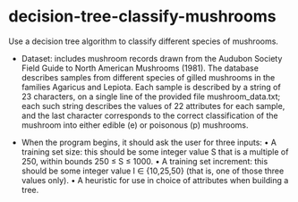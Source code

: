 # decision-tree-classify-mushrooms
Use a decision tree algorithm to classify different species of mushrooms.

- Dataset: includes mushroom records drawn from the Audubon Society Field Guide to North American Mushrooms (1981). The database describes samples from different species of gilled mushrooms in the families Agaricus and Lepiota. Each sample is described by a string of 23 characters, on a single line of the provided file mushroom_data.txt; each such string describes the values of 22 attributes for each sample, and the last character corresponds to the correct classification of the mushroom into either edible (e) or poisonous (p) mushrooms.

- When the program begins, it should ask the user for three inputs:
• A training set size: this should be some integer value S that is a multiple of 250, within bounds 250 ≤ S ≤ 1000.
• A training set increment: this should be some integer value I ∈ {10,25,50} (that is, one of those three values only).
• A heuristic for use in choice of attributes when building a tree. 
